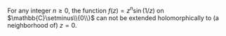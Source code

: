 For any integer $n \geq 0$, the function $f(z) = z^n \sin(1/z)$ on $\mathbb{C}\setminus\\{0\\}$ can not be extended holomorphically to (a neighborhood of) $z=0$.
